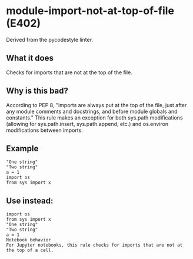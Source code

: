 # module-import-not-at-top-of-file (E402)
Derived from the pycodestyle linter.
## What it does
Checks for imports that are not at the top of the file.
## Why is this bad?
According to PEP 8, "imports are always put at the top of the file, just after any
module comments and docstrings, and before module globals and constants."
This rule makes an exception for both sys.path modifications (allowing for
sys.path.insert, sys.path.append, etc.) and os.environ modifications
between imports.
## Example
```
"One string"
"Two string"
a = 1
import os
from sys import x
```
## Use instead:
```
import os
from sys import x
"One string"
"Two string"
a = 1
Notebook behavior
For Jupyter notebooks, this rule checks for imports that are not at the top of a cell.
```